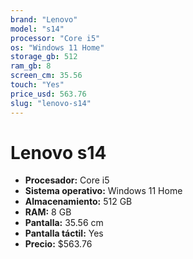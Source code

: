 ```yaml
---
brand: "Lenovo"
model: "s14"
processor: "Core i5"
os: "Windows 11 Home"
storage_gb: 512
ram_gb: 8
screen_cm: 35.56
touch: "Yes"
price_usd: 563.76
slug: "lenovo-s14"
---
```


# Lenovo s14

- **Procesador:** Core i5
- **Sistema operativo:** Windows 11 Home
- **Almacenamiento:** 512 GB
- **RAM:** 8 GB
- **Pantalla:** 35.56 cm
- **Pantalla táctil:** Yes
- **Precio:** $563.76
